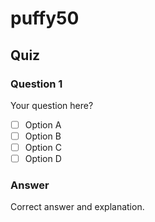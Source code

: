 # puffy50

## Quiz

### Question 1

Your question here?

- [ ] Option A
- [ ] Option B
- [ ] Option C
- [ ] Option D

### Answer

Correct answer and explanation.
